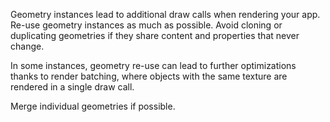 Geometry instances lead to additional draw calls when rendering your app. Re-use geometry instances as much as possible.
Avoid cloning or duplicating geometries if they share content and properties that never change.

In some instances, geometry re-use can lead to further optimizations thanks to render batching, where objects with the same texture are rendered in a single draw call.

Merge individual geometries if possible.
